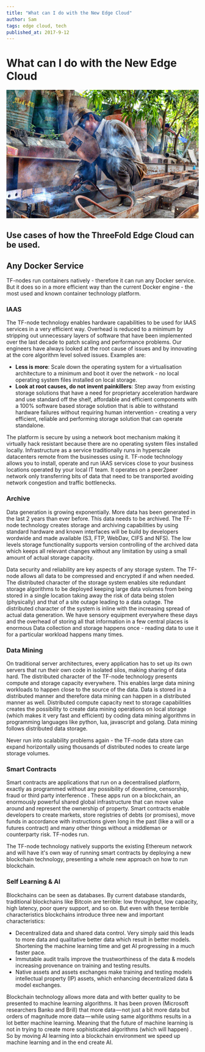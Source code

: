 ```yaml
---
title: "What can I do with the New Edge Cloud"
author: Sam
tags: edge cloud, tech
published_at: 2017-9-12
---
```



# What can I do with the New Edge Cloud

![Logo](../assets/images/what-can-i-do.jpg)
## Use cases of how the ThreeFold Edge Cloud can be used.

## Any Docker Service
TF-nodes run containers natively - therefore it can run any Docker service.  But it does so in a more efficient way than the current Docker engine - the most used and known container technology platform.

### IAAS

The TF-node technology enables hardware capabilities to be used for IAAS services in a very efficient way.  Overhead is reduced to a minimum by stripping out unnecessary layers of software that have been implemented over the last decade to patch scaling and performance problems. Our engineers have always looked at the root cause of issues and by innovating at the core algorithm level solved issues. Examples are:

- **Less is more**: Scale down the operating system for a virtualisation architecture to a minimum and boot it over the network - no local operating system files installed on local storage.
- **Look at root causes, do not invent painkillers**: Step away from existing storage solutions that have a need for proprietary acceleration hardware and use standard off the shelf, affordable and efficient components with a 100% software based storage solution that is able to withstand hardware failures without requiring human intervention - creating a very efficient, reliable and performing storage solution that can operate standalone.

The platform is secure by using a network boot mechanism making it virtually hack resistant because there are no operating system files installed locally.
Infrastructure as a service traditionally runs in hyperscale datacenters remote from the businesses using it. TF-node technology allows you to install, operate and run IAAS services close to your business locations operated by your local IT team.  It operates on a peer2peer network only transferring bits of data that need to be transported avoiding network congestion and traffic bottlenecks.

### Archive

Data generation is growing exponentially. More data has been generated in the last 2 years than ever before. This data needs to be archived. The TF-node technology creates storage and archiving capabilities by using standard hardware and known interfaces will be build by developers wordwide and made available (S3, FTP, WebDav, CIFS and NFS).  The low levels storage functionality supports version controlling of the archived data which keeps all relevant changes without any limitation by using a small amount of actual storage capacity.  

Data security and reliability are key aspects of any storage system.  The TF-node allows all data to be compressed and encrypted if and when needed. The distributed character of the storage system enables site redundant storage algorithms to be deployed keeping large data volumes from being stored in a single location taking away the risk of data being stolen (physically) and that of a site outage leading to a data outage.  The distributed character of the system is inline with the increasing spread of actual data generation.  We have sensory equipment everywhere these days and the overhead of storing all that information in a few central places is enormous  Data collection and storage happens once - reading data to use it for a particular workload happens many times.

### Data Mining

On traditional server architectures, every application has to set up its own servers that run their own code in isolated silos, making sharing of data hard. The distributed character of the TF-node technology presents compute and storage capacity everywhere.  This enables large data mining workloads to happen close to the source of the data.  Data is stored in a distributed manner and therefore data mining can happen in a distributed manner as well. Distributed compute capacity next to storage capabilities creates the possibility to create data mining operations on local storage (which makes it very fast and efficient) by coding data mining algorithms in programming languages like python, lua, javascript and golang. Data mining follows distributed data storage.

Never run into scalability problems again - the TF-node data store can expand horizontally using thousands of distributed nodes to create large storage volumes.

### Smart Contracts

Smart contracts are applications that run on a decentralised platform, exactly as programmed without any possibility of downtime, censorship, fraud or third party interference . These apps run on a blockchain, an enormously powerful shared global infrastructure that can move value around and represent the ownership of property. Smart contracts enable developers to create markets, store registries of debts (or promises), move funds in accordance with instructions given long in the past (like a will or a futures contract) and many other things without a middleman or counterparty risk.  TF-nodes run.


The TF-node technology natively supports the existing Ethereum network  and will have it's own way of running smart contracts by deploying a new blockchain technology, presenting a whole new approach on how to run  blockchain.

### Self Learning & AI

Blockchains can be seen as databases. By current database standards, traditional blockchains like Bitcoin are terrible: low throughput, low capacity, high latency, poor query support, and so on. But even with these terrible characteristics blockchains introduce three new and important characteristics:

- Decentralized data and shared data control.  Very simply said this leads to more data and qualitative better data which result in better models. Shortening the machine learning time and get AI progressing in a much faster pace.  
- Immutable audit trails improve the trustworthiness of the data & models increasing provenance on training and testing results.
- Native assets and  assets exchanges make  training and testing models intellectual property (IP) assets, which enhancing decentralized data & model exchanges.

Blockchain technology allows more data and with better quality to be presented to machine learning algorithms.  It has been proven (Microsoft researchers Banko and Brill) that more data — not just a bit more data but orders of magnitude more data — while  using same algorithms results in a lot better machine learning.  Meaning that the future of machine learning is not in trying to create more sophisticated algorithms (which will happen) .  So by moving AI learning into a blockchain environment we speed up machine learning and in the end create AI.
